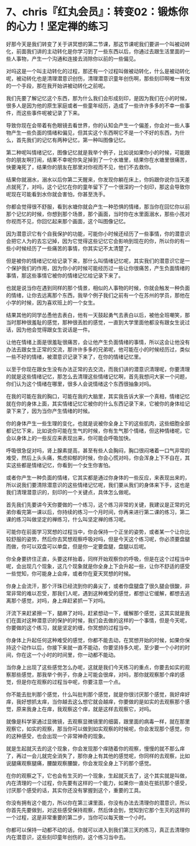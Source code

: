 # 7、chris『红丸会员』：转变02：锻炼你的心力！坚定禅的练习

好那今天是我们转变了关于讲冥想的第二节课，那这节课呢我们要讲一个叫被动转化，前面我们讲的主动转化是你学习到了一些东西以后，你通过去跟生活里面的一些人事物，产生一个沟通和连接去消除你以前的一些偏见。

对吗这是一个叫主动转化的过程，那还有一个过程叫做被动转化，什么是被动转化呢，被动转化也是清理潜意识创伤，清理潜意识童年创伤啊，那些刻印啊唯一有效的一个手段，那在我开始讲被动转化之前呢。

我们先要了解记忆这个东西，那为什么我们会形成刻印，是因为我们在小的时候，很多人是因为他的原生家庭或者一些童年经历，造成了一些许许多多的不幸一些事件，而这些事件呢被记录了下来。

导致你现在会带着有色眼镜去看世界，你的认知会产生一个偏差，你会对一些人事物产生一些负面的情绪和偏见，但其实这个东西啊它不是一个不好的东西，为什么，首先我们的记忆有两种记忆，第一种叫图像记忆。

第二种呢叫情绪记忆，图像记忆就是我举个例子，比如说如果你小的时候，可能跟你的朋友啊打闹，结果不幸呢你失足掉到了一个水塘里，结果你在水塘里很痛苦，快要淹死了，结果你的朋友在那里对你视而不见，他们不去救你。

结果你就溺水，溺水以后你第二天醒来，你发现你躺在床上，你妈跟你说你当天差点就死了，对吗，这个记忆在你的童年留下了一个很深的一个刻印，那这会导致你呢现在可能看到水你就会害怕，你甚至洗手。

你都会觉得很不舒服，看到水塘你就会产生一种恐惧的情绪，那当你在回忆你以前那个记忆的时候，你想到那个场景，那个画面，当时你在水里面溺水，那些小孩对你视而不见，你回忆起来那个画面，这个叫图像记忆。

因为潜意识它有个自我保护的功能，可能你小时候还经历了一些事情，你的潜意识会把它人为的去忘记掉，因为它觉得这些记忆它会影响到现在的你，所以你的有一些小时候经历了一些痛苦的事情，你其实记不太清楚了。

但是被你的情绪记忆给记录下来，那什么叫情绪记忆呢，其实我们的潜意识它是一个保护我们的作用，因为你小的时候可能经历过一些让你很痛苦，产生负面情绪的事情，那这些事情它被你的情绪记忆给记录下来了。

也就是说当你在遇到同样的那个情景，相似的人事物的时候，你就会触发一种负面的情绪，让你去远离那个东西，我举个例子我们之前有一个在苏州的学员，那他在小学的时候，因为喜欢班上的一个女生。

结果其他的同学怂恿他去表白，他有一天鼓起勇气去表白以后，被他全班嘲笑，那当时那种很羞耻的感觉，那种很丢脸的感觉，一直到大学里面他都没有跟女生说过话，因为他会觉得跟女生说话是一件。

让他在情绪上面是很羞耻很痛苦，会让他产生负面情绪的事情，所以这会让他没有办法去跟女生正常的交流，那许许多多的兄弟呢，他可能在小的时候经历过，类似一些不好的情绪，被潜意识记录下来了，在你的情绪记忆里。

以至于你现在跟女生没有办法正常的去交流，而我们讲的潜意识清理呢，你要清理的就是这些情绪记忆，那怎么去清理这些情绪记忆啊，首先我想问大家一个问题，你们认为这个情绪在哪里，很多人会说情绪这个东西很抽象对吗。

在我的可能在我的胸口，可能在我的大脑里，其实我告诉大家一个真相，情绪记忆就在你的身体上面，其实情绪记忆它被你的什么东西记录下来，它被你的身体给记录下来了，因为当你产生情绪的时候。

你的身体产生一些生理的变化，也就是说被你全身上下的这些肌肉，这些细胞全部都记忆下来，比如说你可能在生气的时候，你有生气那个情绪，但这种情绪呢，它会以身体上的一些反应来表现出来，你可能会呼吸加快。

呼吸很急促对吗，肾上腺素提高，甚至有些人会胸闷，胸口很闷堵着一口气非常的难受，然后上头头痛，焦虑抑郁的时候，你会心慌对吗，你会浑身上下不自在，其实这些都是情绪记忆，你看到一个女生你害怕。

或者你产生一种负面的情绪，它其实都是通过你身体的一些反应，来表现出来的，所以说我们要清除潜意识的这些情绪记忆呢，我们要从我们的身体来下手，这也是我们清理潜意识的，刻印的一个关键点，具体怎么做呢。

首先我们先要讲今天你要做的一个练习，这个练习非常的关键，我建议是正常的兄弟你看完第一课以后，你持续的练习一个月时间，你再来进行第二课的练习，第二课的练习叫做坚定的禅练习，什么叫坚定禅的练习呢。

可能你在前面学习冥想的过程当中，你会保持一个正坐的姿势，或者某一个让你比较舒服的姿势，然后你去冥想观察呼吸对吗，但是今天这个练习呢，你必须要盘腿而做，你可以双盘可以单盘，但是你一定要盘腿，盘腿以后呢。

你全身要挤住正直，头要这样抬着，同样开始观察你的呼吸，但是在这个过程当中呢，会出现几个现象，这几个现象就是你全身上下会升起一些，让你不舒适的感受一些觉知，你可能身上会痒，或者你在夏天冥想的时候。

你身上会流汗，那个汗珠已经流到你的鼻尖了，或者你盘腿盘了很久腿会很酸，非常非常的难以忍受，那我们人呢，遇到这种难受的感觉，都想让它缓解，都想去逃离那个感觉，对吗，身上痒赶紧抓一下对吗。

汗流下来赶紧擦一下，腿麻了对吗，赶紧想动一下，缓解那个感觉，这其实就是我们在面对这种潜意识的保护的时候，我们会去做的这样的一个事情，但是今天呢，你要做的这个练习，就是坚定的缠，你冥想的过程当中。

你身体上升起任何这种难受的感觉，你都不能去动，在冥想开始的时候，如果你保持这个动作以后，你接下来就一直不能动，你要坚持多久呢，至少要一个小时的时间，你在这一个小时的时间里，你一动都不能动。

当你身上出现了这些感觉怎么办呢，这就是我们今天练习的重点，你要去如实的观察那些感觉，那我举个例子，你身上可能会很痒，对吗，那你就观察那个痒的感觉，但是你在观察的过程当中呢，你要注意一个点。

你不能去批判那个感觉，什么叫批判那个感觉，就是你很讨厌那个感觉，我好痒好痒，我好想抓太痒，当你越去这么想它就会越痒，你要做的是如实的去观察那个感觉，原来我身上在痒，我观察这个痒，就是这样去观察它，对吗。

就像是科学家通过显微镜，去观察显微镜里的细菌，跟里面的病毒一样，就在那里观察它，如实的观察，那当你可以做到如实观察的时候呢，你会发现那个感觉，你的这种感受，也会出现一个非常神奇的现象。

就是生起就灭去的这个现象，你会发现那个痒随着你的观察，慢慢的就不那么痒了，再过一会儿就完全消失了，那你身上有其他的感觉呢，你同样的去观察，比如说腿痛观察腿痛，腰酸观察腰酸，你会发现全身上下的那个感觉。

在你的观察之下，它也会有生灭的一个现象，生起就灭去了，这个其实就是叫做，内在清理的一个过程，你先要有这样的一个能力，如果你一直处在抵抗那个感受，讨厌那个感受的话，其实你还没有掌握到这个，重要的工具。

你没有拥有这个能力，所以你在第三课里面，你没有办法去清理你的潜意识，所以你首先先要做到，对这些感受保持观察，然后体会到，觉知到它那个生灭的这样的一个过程，这是非常重要的第二步，当你可以每天做一个小时。

你都可以保持一动都不动的话，你就可以进入到我们第三天的练习，真正去清理你内在潜意识，这些刻印童年创伤的，这个练习当中去。

